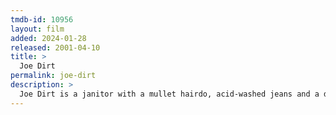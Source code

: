 ```yaml
---
tmdb-id: 10956
layout: film
added: 2024-01-28
released: 2001-04-10
title: >
  Joe Dirt
permalink: joe-dirt
description: >
  Joe Dirt is a janitor with a mullet hairdo, acid-washed jeans and a dream to find the parents that he lost at the Grand Canyon when he was a belligerent, trailer park-raised eight-year-old. Now, blasting Van Halen in his jacked-up economy car, the irrepressibly optimistic Joe hits the road alone in search of his folks.
---
```

